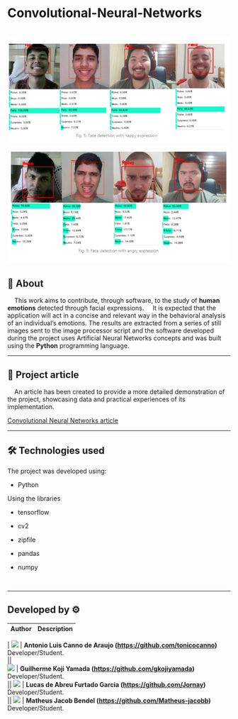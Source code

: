 # Convolutional-Neural-Networks

<h1>
    <img  src = "./public/happy.png"></img>
    <br>
    <img  src = "./public/angry.png"></img>
</h1>

## 📃 **About**

&nbsp;&nbsp;&nbsp;&nbsp;This work aims to contribute, through software, to the study of **human emotions** detected through facial expressions. 
&nbsp;&nbsp;&nbsp;&nbsp;It is expected that the application will act in a concise and relevant way in the behavioral analysis of an individual’s emotions. The results are extracted from a series of still images sent to the image processor script and the software developed during the project uses Artificial Neural Networks concepts and was built using the **Python** programming language.
<br>

---

## 📖 **Project article**

&nbsp;&nbsp;&nbsp;&nbsp;An article has been created to provide a more detailed demonstration of the project, showcasing data and practical experiences of its implementation.

[Convolutional Neural Networks article](https://www.linkedin.com/pulse/emotion-detection-using-neural-network-convolutional-lucas-de-abreu/) 


---

## 🛠 **Technologies used**

The project was developed using:

- Python

Using the libraries

- tensorflow

- cv2

- zipfile

- pandas 

- numpy 
 
<br>

---

## Developed by ⚙

| Author | Description |
| :---: | :--- |
| 
<img src="https://avatars.githubusercontent.com/u/69996623?v=4" width="170"> | **Antonio Luis Canno de Araujo (https://github.com/tonicocanno)**<br> Developer/Student.<br> ||      
<img src="https://avatars.githubusercontent.com/u/70176420?v=4" width="170"> | **Guilherme Koji Yamada (https://github.com/gkojiyamada)**<br> Developer/Student.<br> ||
<img src="https://avatars.githubusercontent.com/u/52716819?v=4" width="170"> | **Lucas de Abreu Furtado Garcia (https://github.com/Jornay)**<br> Developer/Student.<br> ||
<img src="https://avatars.githubusercontent.com/u/70240646?v=4" width="170"> | **Matheus Jacob Bendel (https://github.com/Matheus-jacobb)**<br> Developer/Student.<br> 
